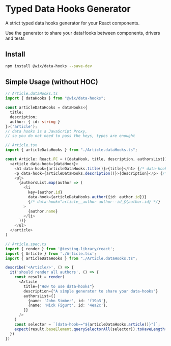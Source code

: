 # Typed Data Hooks Generator

A strict typed data hooks generator for your React components.

Use the generator to share your dataHooks between components, drivers and tests

## Install

```bash
npm install @wix/data-hooks --save-dev
```

## Simple Usage (without HOC)

```typescript
// Article.dataHooks.ts
import { dataHooks } from "@wix/data-hooks";

const articleDataHooks = dataHooks<{
  title;
  description;
  author: { id: string }
}>('article');
// data hooks is a JavaScript Proxy,
// so you do not need to pass the keys, types are enought
```

```typescript jsx
// Article.tsx
import { articleDataHooks } from "./Article.dataHooks.ts";

const Article: React.FC = ({dataHook, title, description, authorsList}) => (
  <article data-hook={dataHook}>
    <h1 data-hook={articleDataHooks.title()}>{title}</h1> {/* data-hook="article__title */}
    <p data-hook={articleDataHooks.description()}>{description}</p> {/* data-hook="article__description */}
    <ul>
      {authorsList.map(author => (
        <li
          key={author.id}
          data-hook={articleDataHooks.author({id: author.id})}
          {/* data-hook="article__author author--id_${author.id} */}
        >
          {author.name}
        </li>
      ))}
    </ul>
  </article>
)
```

```typescript jsx
// Article.spec.ts
import { render } from '@testing-library/react';
import { Article } from './Article.tsx';
import { articleDataHooks } from "./Article.dataHooks.ts";

describe('<Article/>', () => {
  it('should render all authors', () => {
    const result = render(
      <Article
        title={"How to use data-hooks"}
        description={"A simple generator to share your data-hooks"}
        authorsList={[
          {name: 'John Simber', id: 'f19a3'},
          {name: 'Nick Figurt', id: '4ea2c'},
        ]}
      />
    )
    const selector = `[data-hook~="${articleDataHooks.article()}"]`;
    expect(result.baseElement.querySelectorAll(selector)).toHaveLength(2);
  })
})
```





